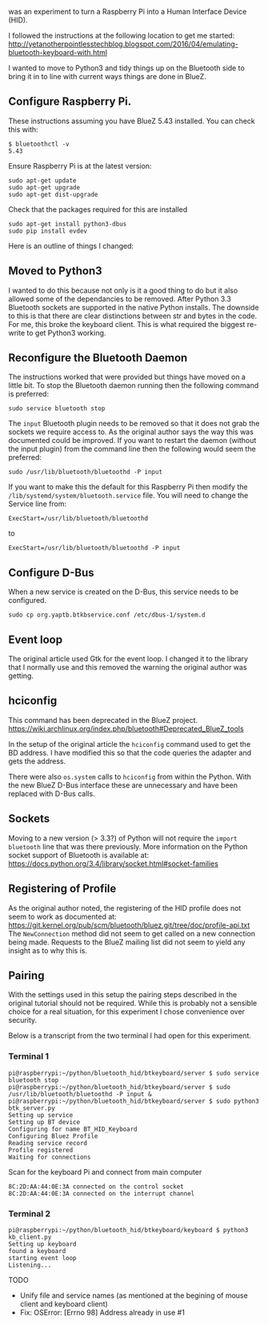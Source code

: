 was an experiment to turn a Raspberry Pi into a Human Interface Device (HID).

I followed the instructions at the following location to get me started:
http://yetanotherpointlesstechblog.blogspot.com/2016/04/emulating-bluetooth-keyboard-with.html

I wanted to move to Python3 and tidy things up on the Bluetooth side to bring it in to line with current ways things are done in BlueZ.

## Configure Raspberry Pi.
These instructions assuming you have BlueZ 5.43 installed. You can check this with:
```
$ bluetoothctl -v
5.43
```

Ensure Raspberry Pi is at the latest version:
```
sudo apt-get update
sudo apt-get upgrade
sudo apt-get dist-upgrade
```

Check that the packages required for this are installed
```
sudo apt-get install python3-dbus
sudo pip install evdev
```

Here is an outline of things I changed:
## Moved to Python3
I wanted to do this because not only is it a good thing to do but it also allowed some of the dependancies to be removed. After Python 3.3 Bluetooth sockets are supported in the native Python installs. The downside to this is that there are clear distinctions between str and bytes in the code. For me, this broke the keyboard client. This is what required the biggest re-write to get Python3 working.

## Reconfigure the Bluetooth Daemon
The instructions worked that were provided but things have moved on a little bit. To stop the Bluetooth daemon running then the following command is preferred:
```
sudo service bluetooth stop
```

The `input` Bluetooth plugin needs to be removed so that it does not grab the sockets we require access to. As the original author says the way this was documented could be improved. If you want to restart the daemon (without the input plugin) from the command line then the following would seem the preferred:
```
sudo /usr/lib/bluetooth/bluetoothd -P input
```

If you want to make this the default for this Raspberry Pi then modify the `/lib/systemd/system/bluetooth.service` file. You will need to change the Service line from:
```
ExecStart=/usr/lib/bluetooth/bluetoothd
```
to
```
ExecStart=/usr/lib/bluetooth/bluetoothd -P input
```

## Configure D-Bus
When a new service is created on the D-Bus, this service needs to be configured.
```
sudo cp org.yaptb.btkbservice.conf /etc/dbus-1/system.d
```

## Event loop
The original article used Gtk for the event loop. I changed it to the library that I normally use and this removed the warning the original author was getting.

## hciconfig
This command has been deprecated in the BlueZ project.
https://wiki.archlinux.org/index.php/bluetooth#Deprecated_BlueZ_tools

In the setup of the original article the `hciconfig` command used to get the BD address. I have modified this so that the code queries the adapter and gets the address.

There were also `os.system` calls to `hciconfig` from within the Python. With the new BlueZ D-Bus interface these are unnecessary and have been replaced with D-Bus calls.

## Sockets
Moving to a new version (> 3.3?) of Python will not require the `import bluetooth` line that was there previously.
More information on the Python socket support of Bluetooth is available at:
https://docs.python.org/3.4/library/socket.html#socket-families

## Registering of Profile
As the original author noted, the registering of the HID profile does not seem to work as documented at:
https://git.kernel.org/pub/scm/bluetooth/bluez.git/tree/doc/profile-api.txt
The `NewConnection` method did not seem to get called on a new connection being made. Requests to the BlueZ mailing list did not seem to yield any insight as to why this is.

## Pairing
With the settings used in this setup the pairing steps described in the original tutorial should not be required. While this is probably not a sensible choice for a real situation, for this experiment I chose convenience over security.

Below is a transcript from the two terminal I had open for this experiment.

### Terminal 1
```
pi@raspberrypi:~/python/bluetooth_hid/btkeyboard/server $ sudo service bluetooth stop
pi@raspberrypi:~/python/bluetooth_hid/btkeyboard/server $ sudo /usr/lib/bluetooth/bluetoothd -P input &
pi@raspberrypi:~/python/bluetooth_hid/btkeyboard/server $ sudo python3 btk_server.py
Setting up service
Setting up BT device
Configuring for name BT_HID_Keyboard
Configuring Bluez Profile
Reading service record
Profile registered
Waiting for connections
```
Scan for the keyboard Pi and connect from main computer
```
8C:2D:AA:44:0E:3A connected on the control socket
8C:2D:AA:44:0E:3A connected on the interrupt channel
```

### Terminal 2
```
pi@raspberrypi:~/python/bluetooth_hid/btkeyboard/keyboard $ python3 kb_client.py
Setting up keyboard
found a keyboard
starting event loop
Listening...
```

TODO

* Unify file and service names (as mentioned at the begining of mouse client and keyboard client)
* Fix: OSError: [Errno 98] Address already in use #1